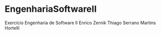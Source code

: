 # EngenhariaSoftwareII
Exercício Engenharia de Software II
Enrico Zernik
Thiago Serrano Martins Hortelli

